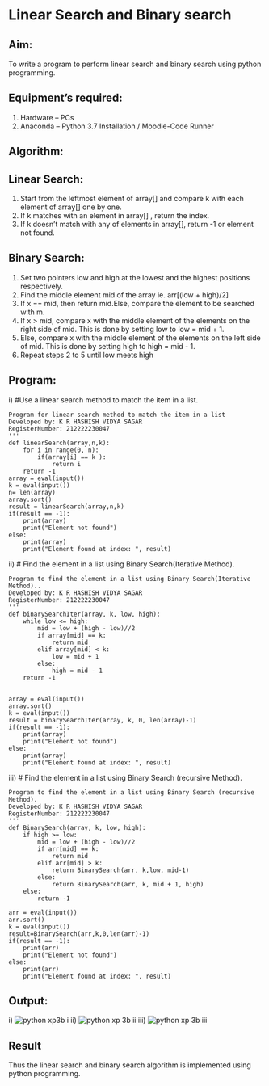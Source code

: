 # Linear Search and Binary search
## Aim:
To write a program to perform linear search and binary search using python programming.
## Equipment’s required:
1.	Hardware – PCs
2.	Anaconda – Python 3.7 Installation / Moodle-Code Runner
## Algorithm:
## Linear Search:
1.	Start from the leftmost element of array[] and compare k with each element of array[] one by one.
2.	If k matches with an element in array[] , return the index.
3.	If k doesn’t match with any of elements in array[], return -1 or element not found.
## Binary Search:
1.	Set two pointers low and high at the lowest and the highest positions respectively.
2.	Find the middle element mid of the array ie. arr[(low + high)/2]
3.	If x == mid, then return mid.Else, compare the element to be searched with m.
4.	If x > mid, compare x with the middle element of the elements on the right side of mid. This is done by setting low to low = mid + 1.
5.	Else, compare x with the middle element of the elements on the left side of mid. This is done by setting high to high = mid - 1.
6.	Repeat steps 2 to 5 until low meets high
## Program:
i)	#Use a linear search method to match the item in a list.
```
Program for linear search method to match the item in a list
Developed by: K R HASHISH VIDYA SAGAR
RegisterNumber: 212222230047
'''
def linearSearch(array,n,k):
    for i in range(0, n):
        if(array[i] == k ):
            return i
    return -1
array = eval(input())
k = eval(input()) 
n= len(array)
array.sort()
result = linearSearch(array,n,k)
if(result == -1):
    print(array)
    print("Element not found")
else:
    print(array)
    print("Element found at index: ", result)
```
ii)	# Find the element in a list using Binary Search(Iterative Method).
```
Program to find the element in a list using Binary Search(Iterative Method)..
Developed by: K R HASHISH VIDYA SAGAR
RegisterNumber: 212222230047
'''
def binarySearchIter(array, k, low, high):
    while low <= high:
        mid = low + (high - low)//2
        if array[mid] == k:
            return mid
        elif array[mid] < k:
            low = mid + 1
        else:
            high = mid - 1
    return -1
           
    
array = eval(input())
array.sort()
k = eval(input()) 
result = binarySearchIter(array, k, 0, len(array)-1)
if(result == -1):
    print(array)
    print("Element not found")
else:
    print(array)
    print("Element found at index: ", result)
```
iii)	# Find the element in a list using Binary Search (recursive Method).
```
Program to find the element in a list using Binary Search (recursive Method).
Developed by: K R HASHISH VIDYA SAGAR
RegisterNumber: 212222230047
'''
def BinarySearch(array, k, low, high):
    if high >= low:
        mid = low + (high - low)//2
        if arr[mid] == k:
            return mid
        elif arr[mid] > k:
            return BinarySearch(arr, k,low, mid-1)
        else:
            return BinarySearch(arr, k, mid + 1, high)
    else:
        return -1
    
arr = eval(input())
arr.sort()
k = eval(input()) 
result=BinarySearch(arr,k,0,len(arr)-1)
if(result == -1):
    print(arr)
    print("Element not found")
else:
    print(arr)
    print("Element found at index: ", result)
```
## Output:
i)
![python xp3b i](https://user-images.githubusercontent.com/118707521/235307720-7f3cec14-a28b-4c11-8640-701e4f0339d5.png)
ii)
![python xp 3b ii](https://user-images.githubusercontent.com/118707521/235307745-d7880deb-f32f-4fa2-a9c6-2f1d32e50ce5.png)
iii)
![python xp 3b iii](https://user-images.githubusercontent.com/118707521/235307763-d474994a-1fdf-431e-9eab-e562c607ca83.png)





## Result
Thus the linear search and binary search algorithm is implemented using python programming.
